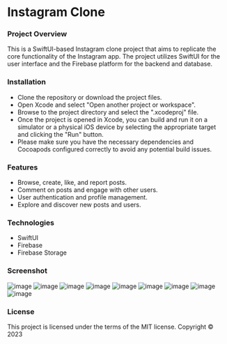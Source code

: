 # Instagram Clone
### Project Overview
This is a SwiftUI-based Instagram clone project that aims to replicate the core functionality of the Instagram app. The project utilizes SwiftUI for the user interface and the Firebase platform for the backend and database.

### Installation
- Clone the repository or download the project files.
- Open Xcode and select "Open another project or workspace".
- Browse to the project directory and select the ".xcodeproj" file.
- Once the project is opened in Xcode, you can build and run it on a simulator or a physical iOS device by selecting the appropriate target and clicking the "Run" button.
- Please make sure you have the necessary dependencies and Cocoapods configured correctly to avoid any potential build issues.

### Features
- Browse, create, like, and report posts.
- Comment on posts and engage with other users.
- User authentication and profile management.
- Explore and discover new posts and users.

### Technologies
- SwiftUI 
- Firebase
- Firebase Storage


### Screenshot
![image](https://res.cloudinary.com/azainseong/image/upload/c_fit,h_700,w_300/v1685717198/Simulator_Screen_Shot_-_iPhone_14_Pro_-_2023-05-30_at_22.29.45_cf1m8r.png)
![image](https://res.cloudinary.com/azainseong/image/upload/c_fit,h_700,w_300/v1685717201/Simulator_Screen_Shot_-_iPhone_14_Pro_-_2023-05-30_at_23.04.50_dmxzzd.png)
![image](https://res.cloudinary.com/azainseong/image/upload/c_fit,h_700,q_100,w_300/v1685717201/Simulator_Screen_Shot_-_iPhone_14_Pro_-_2023-05-30_at_22.33.11_x5f9gt.png)
![image](https://res.cloudinary.com/azainseong/image/upload/c_fit,h_700,w_300/v1685717199/Simulator_Screen_Shot_-_iPhone_14_Pro_-_2023-05-30_at_22.36.14_keglzz.png)
![image](https://res.cloudinary.com/azainseong/image/upload/c_fit,h_700,w_300/v1685717199/Simulator_Screen_Shot_-_iPhone_14_Pro_-_2023-05-30_at_22.34.37_nclrmn.png)
![image](https://res.cloudinary.com/azainseong/image/upload/c_fit,h_700,w_300/v1685717199/Simulator_Screen_Shot_-_iPhone_14_Pro_-_2023-05-30_at_22.35.54_smbl3v.png)
![image](https://res.cloudinary.com/azainseong/image/upload/c_fit,h_700,w_300/v1685717198/Simulator_Screen_Shot_-_iPhone_14_Pro_-_2023-05-30_at_22.51.41_ikhn6w.png)
![image](https://res.cloudinary.com/azainseong/image/upload/c_fit,h_700,w_300/v1685717021/Simulator_Screen_Shot_-_iPhone_14_Pro_-_2023-05-30_at_22.52.33_sbyxhn.png)
![image](https://res.cloudinary.com/azainseong/image/upload/c_fit,h_700,w_300/v1685717200/Simulator_Screen_Shot_-_iPhone_14_Pro_-_2023-05-30_at_22.45.12_lww21m.png)


### License
This project is licensed under the terms of the MIT license.
Copyright &copy; 2023

